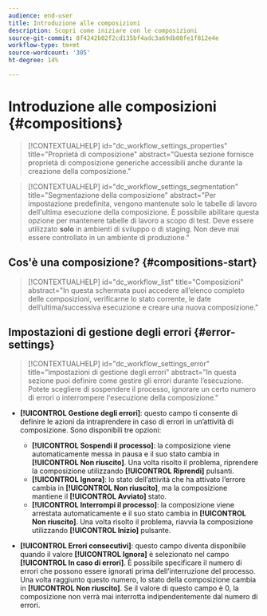 ```yaml
---
audience: end-user
title: Introduzione alle composizioni
description: Scopri come iniziare con le composizioni
source-git-commit: 8f4242b02f2cd135bf4adc3a69db08fe1f812e4e
workflow-type: tm+mt
source-wordcount: '305'
ht-degree: 14%

---
```


# Introduzione alle composizioni {#compositions}

>[!CONTEXTUALHELP]
>id="dc_workflow_settings_properties"
>title="Proprietà di composizione"
>abstract="Questa sezione fornisce proprietà di composizione generiche accessibili anche durante la creazione della composizione."

>[!CONTEXTUALHELP]
>id="dc_workflow_settings_segmentation"
>title="Segmentazione della composizione"
>abstract="Per impostazione predefinita, vengono mantenute solo le tabelle di lavoro dell&#39;ultima esecuzione della composizione. È possibile abilitare questa opzione per mantenere tabelle di lavoro a scopo di test. Deve essere utilizzato **solo** in ambienti di sviluppo o di staging. Non deve mai essere controllato in un ambiente di produzione."




## Cos&#39;è una composizione? {#compositions-start}


>[!CONTEXTUALHELP]
>id="dc_workflow_list"
>title="Composizioni"
>abstract="In questa schermata puoi accedere all’elenco completo delle composizioni, verificarne lo stato corrente, le date dell’ultima/successiva esecuzione e creare una nuova composizione."


## Impostazioni di gestione degli errori  {#error-settings}

>[!CONTEXTUALHELP]
>id="dc_workflow_settings_error"
>title="Impostazioni di gestione degli errori"
>abstract="In questa sezione puoi definire come gestire gli errori durante l’esecuzione. Potete scegliere di sospendere il processo, ignorare un certo numero di errori o interrompere l&#39;esecuzione della composizione."

* **[!UICONTROL Gestione degli errori]**: questo campo ti consente di definire le azioni da intraprendere in caso di errori in un’attività di composizione.
Sono disponibili tre opzioni:

   * **[!UICONTROL Sospendi il processo]**: la composizione viene automaticamente messa in pausa e il suo stato cambia in **[!UICONTROL Non riuscito]**. Una volta risolto il problema, riprendere la composizione utilizzando **[!UICONTROL Riprendi]** pulsanti.
   * **[!UICONTROL Ignora]**: lo stato dell’attività che ha attivato l’errore cambia in **[!UICONTROL Non riuscito]**, ma la composizione mantiene il **[!UICONTROL Avviato]** stato.
   * **[!UICONTROL Interrompi il processo]**: la composizione viene arrestata automaticamente e il suo stato cambia in **[!UICONTROL Non riuscito]**. Una volta risolto il problema, riavvia la composizione utilizzando **[!UICONTROL Inizio]** pulsante.

* **[!UICONTROL Errori consecutivi]**: questo campo diventa disponibile quando il valore **[!UICONTROL Ignora]** è selezionato nel campo **[!UICONTROL In caso di errori]**. È possibile specificare il numero di errori che possono essere ignorati prima dell’interruzione del processo. Una volta raggiunto questo numero, lo stato della composizione cambia in **[!UICONTROL Non riuscito]**. Se il valore di questo campo è 0, la composizione non verrà mai interrotta indipendentemente dal numero di errori.
